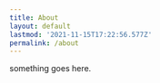 ```yaml
---
title: About
layout: default
lastmod: '2021-11-15T17:22:56.577Z'
permalink: /about
---
```


something goes here.

